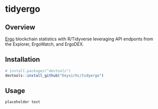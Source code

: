 # tidyergo

## Overview
[Ergo](https://ergoplatform.org/en/) blockchain statistics with R/Tidyverse leveraging API endponts from the Explorer, ErgoWatch, and ErgoDEX.


## Installation
```r
# install.packages("devtools")
devtools::install_github("Eeysirhc/tidyergo")
```


## Usage
```r
placeholder text
```


